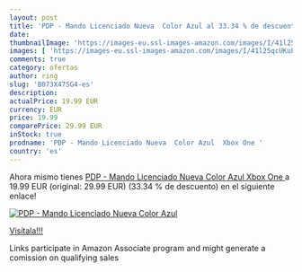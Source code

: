 ```yaml
---
layout: post
title: 'PDP - Mando Licenciado Nueva  Color Azul al 33.34 % de descuento'
date: 
thumbnailImage: 'https://images-eu.ssl-images-amazon.com/images/I/41l25qcUKuL._SL200_.jpg'
images: [ 'https://images-eu.ssl-images-amazon.com/images/I/41l25qcUKuL._SL200_.jpg' ]
comments: true
category: ofertas
author: ring
slug: 'B073X47SG4-es'
description:
actualPrice: 19.99 EUR
currency: EUR
price: 19.99
comparePrice: 29.99 EUR
inStock: true
prodname: 'PDP - Mando Licenciado Nueva  Color Azul  Xbox One '
country: 'es'
---
```


Ahora mismo tienes [PDP - Mando Licenciado Nueva  Color Azul  Xbox One ](https://www.amazon.es/dp/B073X47SG4/?tag=tolees-21) a 19.99 EUR (original: 29.99 EUR) (33.34 %  de descuento) en el siguiente enlace!

[![PDP - Mando Licenciado Nueva  Color Azul](https://images-eu.ssl-images-amazon.com/images/I/41l25qcUKuL._SL200_.jpg)](https://www.amazon.es/dp/B073X47SG4/?tag=tolees-21)

[Visítala!!!](https://www.amazon.es/dp/B073X47SG4/?tag=tolees-21)

Links participate in Amazon Associate program and might generate a comission on qualifying sales
